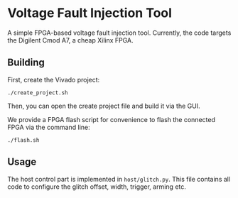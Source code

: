 # Voltage Fault Injection Tool
A simple FPGA-based voltage fault injection tool. Currently, the code targets the Digilent Cmod A7, a cheap Xilinx FPGA.

## Building
First, create the Vivado project:
```
./create_project.sh
```
Then, you can open the create project file and build it via the GUI.

We provide a FPGA flash script for convenience to flash the connected FPGA via the command line:
```
./flash.sh
```

## Usage
The host control part is implemented in `host/glitch.py`. This file contains all code to configure the glitch offset, width, trigger, arming etc.